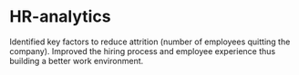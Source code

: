 # HR-analytics

Identified key factors to reduce attrition (number of employees quitting the company).
Improved the hiring process and employee experience thus building a better work environment.
